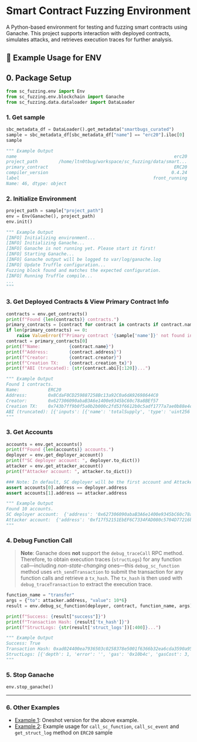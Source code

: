 # Smart Contract Fuzzing Environment

A Python-based environment for testing and fuzzing smart contracts using Ganache. This project supports interaction with deployed contracts, simulates attacks, and retrieves execution traces for further analysis.

## 🚀 Example Usage for ENV

## 0. Package Setup

```python
from sc_fuzzing.env import Env
from sc_fuzzing.env.blockchain import Ganache
from sc_fuzzing.data.dataloader import DataLoader
```

### 1. Get sample
```python
sbc_metadata_df = DataLoader().get_metadata("smartbugs_curated")
sample = sbc_metadata_df[sbc_metadata_df["name"] == "erc20"].iloc[0]
sample

""" Example Output
name                                                            erc20
project_path        /home/ltn0tbug/workspace/sc_fuzzing/data/smart...
primary_contract                                                ERC20
compiler_version                                               0.4.24
label                                                   front_running
Name: 46, dtype: object
``` 

### 2. Initialize Environment

```python
project_path = sample["project_path"]
env = Env(Ganache(), project_path)
env.init()

""" Example Output
[INFO] Initializing environment...
[INFO] Initializing Ganache...
[INFO] Ganache is not running yet. Please start it first!
[INFO] Starting Ganache...
[INFO] Ganache output will be logged to var/log/ganache.log
[INFO] Update Truffle configuration...
Fuzzing block found and matches the expected configuration.
[INFO] Running Truffle compile...
...
"""
```

### 3. Get Deployed Contracts & View Primary Contract Info

```python
contracts = env.get_contracts()
print(f"Found {len(contracts)} contracts.")
primary_contracts = [contract for contract in contracts if contract.name == sample["primary_contract"]]
if len(primary_contracts) == 0:
    raise ValueError(f"Primary contract '{sample['name']}' not found in the environment.")
contract = primary_contracts[0]
print(f"Name:           {contract.name}")
print(f"Address:        {contract.address}")
print(f"Creator:        {contract.creator}")
print(f"Creation TX:    {contract.creation_tx}")
print(f"ABI (truncated): {str(contract.abi)[:120]}...")

""" Example Output
Found 1 contracts.
Name:           ERC20
Address:        0x8CdaF0CD259887258Bc13a92C0a6dA92698644C0
Creator:        0x627306090abaB3A6e1400e9345bC60c78a8BEf57
Creation TX:    0x743b7ff9b0f5a0b2b000c2fd53f6612b0c5adf1777a7ae0b88e4c3038e408005
ABI (truncated): [{'inputs': [{'name': 'totalSupply', 'type': 'uint256'}], 'payable': False, 'stateMutability': 'nonpayable', 'type': 'co...
"""
```

### 3. Get Accounts

```python
accounts = env.get_accounts()
print(f"Found {len(accounts)} accounts.")
deployer = env.get_deployer_account()
print(f"SC deployer account: ", deployer.to_dict())
attacker = env.get_attacker_account()
print(f"Attacker account: ", attacker.to_dict())

### Note: In default, SC deployer will be the first account and Attacker will the second account.
assert accounts[0].address == deployer.address
assert accounts[1].address == attacker.address 

""" Example Output
Found 10 accounts.
SC deployer account:  {'address': '0x627306090abaB3A6e1400e9345bC60c78a8BEf57', 'private_key': HexBytes('0xc87509a1c067bbde78beb793e6fa76530b6382a4c0241e5e4a9ec0a0f44dc0d3'), 'balance': 999997719013000000000, 'nonce': 1}
Attacker account:  {'address': '0xf17f52151EbEF6C7334FAD080c5704D77216b732', 'private_key': HexBytes('0xae6ae8e5ccbfb04590405997ee2d52d2b330726137b875053c36d94e974d162f'), 'balance': 1000000000000000000000, 'nonce': 0}
"""
```

### 4. Debug Function Call
> **Note**: Ganache does **not** support the `debug_traceCall` RPC method. Therefore, to obtain execution traces (`structLogs`) for any function call—including *non-state-changing* ones—this `debug_sc_function` method uses `eth_sendTransaction` to submit the transaction for any function calls and retrieve a `tx_hash`. The `tx_hash` is then used with `debug_traceTransaction` to extract the execution trace.

```python
function_name = "transfer"
args = {"to": attacker.address, "value": 10*6}
result = env.debug_sc_function(deployer, contract, function_name, args)

print(f"Success: {result["success"]}")
print(f"Transaction Hash: {result['tx_hash']}")
print(f"StructLogs: {str(result['struct_logs'])[:400]}...")

""" Example Output
Success: True
Transaction Hash: 0xad024400ea7936503c0258378e5001f6366b32ea6cda3590a952e1f917e5617b
StructLogs: [{'depth': 1, 'error': '', 'gas': '0x10b4c', 'gasCost': 3, 'memory': [], 'op': 'PUSH1', 'pc': 0, 'stack': [], 'storage': {}}, {'depth': 1, 'error': '', 'gas': '0x10b49', 'gasCost': 3, 'memory': [], 'op': 'PUSH1', 'pc': 2, 'stack': ['0000000000000000000000000000000000000000000000000000000000000080'], 'storage': {}}, {'depth': 1, 'error': '', 'gas': '0x10b46', 'gasCost': 12, 'memory': ['000000000000...
"""
```

### 5. Stop Ganache

```python
env.stop_ganache()
```

---

### 6. Other Examples

- [Example 1](example1.py): Oneshot version for the above example.
- [Example 2](example2.py): Example usage for `call_sc_function`, `call_sc_event` and `get_struct_log` method on `ERC20` sample
